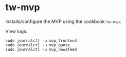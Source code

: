 # tw-mvp

Installs/configure the MVP using the cookbook `tw-mvp`.


View logs:

    sudo journalctl -u mvp_frontend
    sudo journalctl -u mvp_quote
    sudo journalctl -u mvp_newsfeed

    

